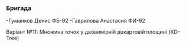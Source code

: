 ### Бригада

-Гуманков Денис ФБ-92
-Гаврилова Анастасия ФИ-92

Варіант №11: Множина точок у двовимірній декартовій площині (KD-Tree)
